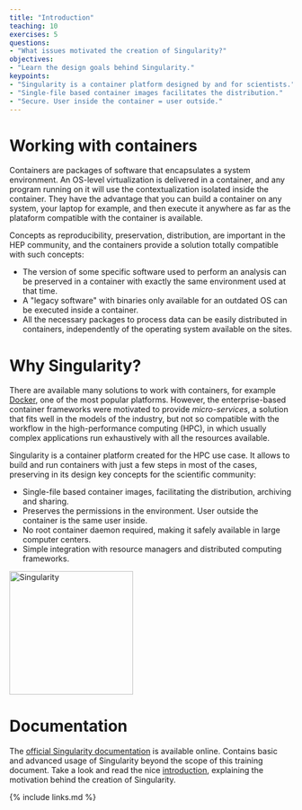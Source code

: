 ```yaml
---
title: "Introduction"
teaching: 10
exercises: 5
questions:
- "What issues motivated the creation of Singularity?"
objectives:
- "Learn the design goals behind Singularity."
keypoints:
- "Singularity is a container platform designed by and for scientists."
- "Single-file based container images facilitates the distribution."
- "Secure. User inside the container = user outside."
---
```


# Working with containers

Containers are packages of software that encapsulates a system environment. An OS-level virtualization is delivered
in a container, and any program running on it will use the contextualization isolated inside the container. They have
the advantage that you can build a container on any system, your laptop for example, and then execute it anywhere
as far as the plataform compatible with the container is available.

Concepts as reproducibility, preservation, distribution,
are important in the HEP community, and the containers provide a solution totally compatible with such concepts:
* The version of some specific software used to perform an analysis can be preserved in a container with exactly the same
environment used at that time.
* A "legacy software" with binaries only available for an outdated OS can be executed inside a container.
* All the necessary packages to process data can be easily distributed in containers, independently of the operating
system available on the sites.

# Why Singularity?

There are available many solutions to work with containers, for example [Docker](https://www.docker.com/),
one of the most popular platforms. However, the enterprise-based container frameworks were motivated to provide
_micro-services_, a solution that fits well in the models of the industry, but not so compatible with
the workflow in the high-performance computing (HPC), in which usually complex applications run exhaustively with
all the resources available.

Singularity is a container platform created for the HPC use case. It allows to build and run containers with just
a few steps in most of the cases, preserving in its design key concepts for the scientific community:
* Single-file based container images, facilitating the distribution, archiving and sharing.
* Preserves the permissions in the environment. User outside the container is the same user inside.
* No root container daemon required, making it safely available in large computer centers.
* Simple integration with resource managers and distributed computing frameworks.


 <a href="https://sylabs.io/guides/3.6/user-guide">
<img src="https://sylabs.io/guides/3.6/user-guide/_static/logo.png" alt="Singularity" width="220">
</a>

# Documentation

The [official Singularity documentation](https://sylabs.io/docs/) is available online. Contains basic and advanced
usage of Singularity beyond the scope of this training document. Take a look and read the nice
[introduction](https://sylabs.io/guides/3.6/user-guide/introduction.html), explaining the motivation behind the
creation of Singularity.


{% include links.md %}
